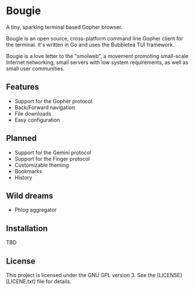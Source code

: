 # Bougie

A tiny, sparking terminal based Gopher browser.

Bougie is an open source, cross-platform command line Gopher client for the terminal. It's written in Go and uses the Bubbletea TUI framework. 

Bougie is a love letter to the "smolweb", a movement promoting small-scale Internet networking, small servers with low system requirements, as well as small user communities. 

## Features

* Support for the Gopher protocol
* Back/Forward navigation
* File downloads
* Easy configuration

## Planned

* Support for the Gemini protocol
* Support for the Finger protocol
* Customizable theming
* Bookmarks
* History

## Wild dreams

* Phlog aggregator

## Installation

TBD

## License

This project is licensed under the GNU GPL version 3. See the [LICENSE][LICENE.txt] file for details.